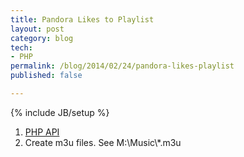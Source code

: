 ```yaml
---
title: Pandora Likes to Playlist
layout: post
category: blog
tech:
- PHP
permalink: /blog/2014/02/24/pandora-likes-playlist
published: false

---
```

{% include JB/setup %}
<div id="node-317" class="node node-blog node-promoted node-unpublished">
  <div class="content clearfix">
    <div class="field field-name-body field-type-text-with-summary field-label-hidden"><div class="field-items"><div class="field-item even"><ol><li>
		<a href="https://github.com/adallaway/php-pandora-api">PHP API</a></li>
	<li>
		Create m3u files. See M:\Music\*.m3u</li>
</ol></div></div></div>  </div>
</div>
